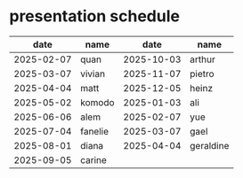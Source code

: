 # presentation schedule

| date       | name      | date       | name      |
|------------|-----------|------------|-----------|
| 2025-02-07 | quan      | 2025-10-03 | arthur    |
| 2025-03-07 | vivian    | 2025-11-07 | pietro    |
| 2025-04-04 | matt      | 2025-12-05 | heinz     |
| 2025-05-02 | komodo    | 2025-01-03 | ali       |
| 2025-06-06 | alem      | 2025-02-07 | yue       |
| 2025-07-04 | fanelie   | 2025-03-07 | gael      |
| 2025-08-01 | diana     | 2025-04-04 | geraldine |
| 2025-09-05 | carine    |           |           |

